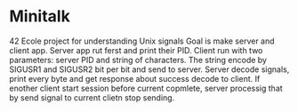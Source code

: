 # Minitalk
42 Ecole project for understanding Unix signals
Goal is make server and client app. Server app rut ferst and print their PID. Client run with two parameters: server PID and string of characters. The string encode by SIGUSR1 and SIGUSR2 bit per bit and send to server. Server decode signals, print every byte and get response about success decode to client. If enother client start session before current copmlete, server processig that by send signal to current clietn stop sending.

